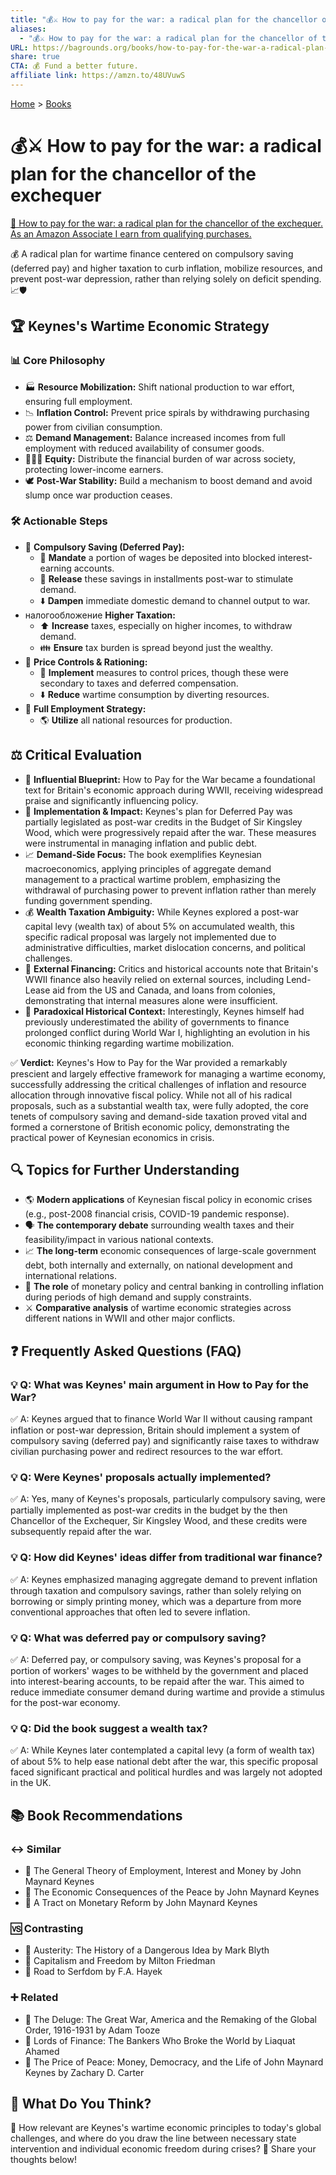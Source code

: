 ```yaml
---
title: "💰⚔️ How to pay for the war: a radical plan for the chancellor of the exchequer"
aliases:
  - "💰⚔️ How to pay for the war: a radical plan for the chancellor of the exchequer"
URL: https://bagrounds.org/books/how-to-pay-for-the-war-a-radical-plan-for-the-chancellor-of-the-exchequer
share: true
CTA: 💰 Fund a better future.
affiliate link: https://amzn.to/48UVuwS
---
```

[Home](../index.md) > [Books](./index.md)  
# 💰⚔️ How to pay for the war: a radical plan for the chancellor of the exchequer  
[🛒 How to pay for the war: a radical plan for the chancellor of the exchequer. As an Amazon Associate I earn from qualifying purchases.](https://amzn.to/48UVuwS)  
  
💰 A radical plan for wartime finance centered on compulsory saving (deferred pay) and higher taxation to curb inflation, mobilize resources, and prevent post-war depression, rather than relying solely on deficit spending. 📈🛡️  
  
## 🏆 Keynes's Wartime Economic Strategy  
  
### 📊 Core Philosophy  
* 🏭 **Resource Mobilization:** Shift national production to war effort, ensuring full employment.  
* 📉 **Inflation Control:** Prevent price spirals by withdrawing purchasing power from civilian consumption.  
* ⚖️ **Demand Management:** Balance increased incomes from full employment with reduced availability of consumer goods.  
* 🧑‍🤝‍🧑 **Equity:** Distribute the financial burden of war across society, protecting lower-income earners.  
* 🕊️ **Post-War Stability:** Build a mechanism to boost demand and avoid slump once war production ceases.  
  
### 🛠️ Actionable Steps  
* 🏦 **Compulsory Saving (Deferred Pay):**  
    * 🧾 **Mandate** a portion of wages be deposited into blocked interest-earning accounts.  
    * 💸 **Release** these savings in installments post-war to stimulate demand.  
    * ⬇️ **Dampen** immediate domestic demand to channel output to war.  
* налогообложение **Higher Taxation:**  
    * ⬆️ **Increase** taxes, especially on higher incomes, to withdraw demand.  
    * 👪 **Ensure** tax burden is spread beyond just the wealthy.  
* 🚧 **Price Controls & Rationing:**  
    * 🛑 **Implement** measures to control prices, though these were secondary to taxes and deferred compensation.  
    * ⬇️ **Reduce** wartime consumption by diverting resources.  
* 💪 **Full Employment Strategy:**  
    * 🌎 **Utilize** all national resources for production.  
  
## ⚖️ Critical Evaluation  
  
* 📜 **Influential Blueprint:** How to Pay for the War became a foundational text for Britain's economic approach during WWII, receiving widespread praise and significantly influencing policy.  
* 🚀 **Implementation & Impact:** Keynes's plan for Deferred Pay was partially legislated as post-war credits in the Budget of Sir Kingsley Wood, which were progressively repaid after the war. These measures were instrumental in managing inflation and public debt.  
* 📈 **Demand-Side Focus:** The book exemplifies Keynesian macroeconomics, applying principles of aggregate demand management to a practical wartime problem, emphasizing the withdrawal of purchasing power to prevent inflation rather than merely funding government spending.  
* 💰 **Wealth Taxation Ambiguity:** While Keynes explored a post-war capital levy (wealth tax) of about 5% on accumulated wealth, this specific radical proposal was largely not implemented due to administrative difficulties, market dislocation concerns, and political challenges.  
* 🤝 **External Financing:** Critics and historical accounts note that Britain's WWII finance also heavily relied on external sources, including Lend-Lease aid from the US and Canada, and loans from colonies, demonstrating that internal measures alone were insufficient.  
* 🤔 **Paradoxical Historical Context:** Interestingly, Keynes himself had previously underestimated the ability of governments to finance prolonged conflict during World War I, highlighting an evolution in his economic thinking regarding wartime mobilization.  
  
✅ **Verdict:** Keynes's How to Pay for the War provided a remarkably prescient and largely effective framework for managing a wartime economy, successfully addressing the critical challenges of inflation and resource allocation through innovative fiscal policy. While not all of his radical proposals, such as a substantial wealth tax, were fully adopted, the core tenets of compulsory saving and demand-side taxation proved vital and formed a cornerstone of British economic policy, demonstrating the practical power of Keynesian economics in crisis.  
  
## 🔍 Topics for Further Understanding  
  
* 🌎 **Modern applications** of Keynesian fiscal policy in economic crises (e.g., post-2008 financial crisis, COVID-19 pandemic response).  
* 🗣️ **The contemporary debate** surrounding wealth taxes and their feasibility/impact in various national contexts.  
* 📈 **The long-term** economic consequences of large-scale government debt, both internally and externally, on national development and international relations.  
* 🏦 **The role** of monetary policy and central banking in controlling inflation during periods of high demand and supply constraints.  
* ⚔️ **Comparative analysis** of wartime economic strategies across different nations in WWII and other major conflicts.  
  
## ❓ Frequently Asked Questions (FAQ)  
  
### 💡 Q: What was Keynes' main argument in How to Pay for the War?  
✅ A: Keynes argued that to finance World War II without causing rampant inflation or post-war depression, Britain should implement a system of compulsory saving (deferred pay) and significantly raise taxes to withdraw civilian purchasing power and redirect resources to the war effort.  
  
### 💡 Q: Were Keynes' proposals actually implemented?  
✅ A: Yes, many of Keynes's proposals, particularly compulsory saving, were partially implemented as post-war credits in the budget by the then Chancellor of the Exchequer, Sir Kingsley Wood, and these credits were subsequently repaid after the war.  
  
### 💡 Q: How did Keynes' ideas differ from traditional war finance?  
✅ A: Keynes emphasized managing aggregate demand to prevent inflation through taxation and compulsory savings, rather than solely relying on borrowing or simply printing money, which was a departure from more conventional approaches that often led to severe inflation.  
  
### 💡 Q: What was deferred pay or compulsory saving?  
✅ A: Deferred pay, or compulsory saving, was Keynes's proposal for a portion of workers' wages to be withheld by the government and placed into interest-bearing accounts, to be repaid after the war. This aimed to reduce immediate consumer demand during wartime and provide a stimulus for the post-war economy.  
  
### 💡 Q: Did the book suggest a wealth tax?  
✅ A: While Keynes later contemplated a capital levy (a form of wealth tax) of about 5% to help ease national debt after the war, this specific proposal faced significant practical and political hurdles and was largely not adopted in the UK.  
  
## 📚 Book Recommendations  
  
### ↔️ Similar  
* 📖 The General Theory of Employment, Interest and Money by John Maynard Keynes  
* 📖 The Economic Consequences of the Peace by John Maynard Keynes  
* 📖 A Tract on Monetary Reform by John Maynard Keynes  
  
### 🆚 Contrasting  
* 📖 Austerity: The History of a Dangerous Idea by Mark Blyth  
* 📖 Capitalism and Freedom by Milton Friedman  
* 📖 Road to Serfdom by F.A. Hayek  
  
### ➕ Related  
* 📖 The Deluge: The Great War, America and the Remaking of the Global Order, 1916-1931 by Adam Tooze  
* 📖 Lords of Finance: The Bankers Who Broke the World by Liaquat Ahamed  
* 📖 The Price of Peace: Money, Democracy, and the Life of John Maynard Keynes by Zachary D. Carter  
  
## 🫵 What Do You Think?  
🤔 How relevant are Keynes's wartime economic principles to today's global challenges, and where do you draw the line between necessary state intervention and individual economic freedom during crises? 📣 Share your thoughts below!